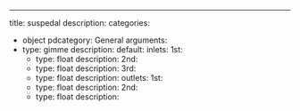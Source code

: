 ---
title: suspedal
description:
categories:
 - object
pdcategory: General
arguments:
- type: gimme
  description:
  default:
inlets:
  1st:
  - type: float
    description:
  2nd:
  - type: float
    description:
  3rd:
  - type: float
    description:
outlets:
  1st:
  - type: float
    description:
  2nd:
  - type: float
    description:
